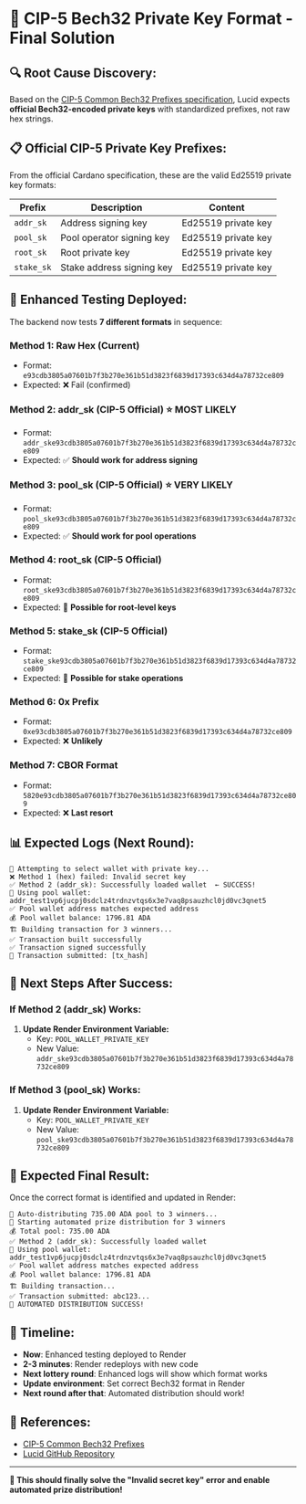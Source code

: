# 🎯 CIP-5 Bech32 Private Key Format - Final Solution

## 🔍 Root Cause Discovery:

Based on the [CIP-5 Common Bech32 Prefixes specification](https://cips.cardano.org/cip/CIP-5), Lucid expects **official Bech32-encoded private keys** with standardized prefixes, not raw hex strings.

## 📋 Official CIP-5 Private Key Prefixes:

From the official Cardano specification, these are the valid Ed25519 private key formats:

| Prefix | Description | Content |
|--------|-------------|---------|
| `addr_sk` | Address signing key | Ed25519 private key |
| `pool_sk` | Pool operator signing key | Ed25519 private key |
| `root_sk` | Root private key | Ed25519 private key |
| `stake_sk` | Stake address signing key | Ed25519 private key |

## 🚀 Enhanced Testing Deployed:

The backend now tests **7 different formats** in sequence:

### **Method 1**: Raw Hex (Current)
- Format: `e93cdb3805a07601b7f3b270e361b51d3823f6839d17393c634d4a78732ce809`
- Expected: ❌ Fail (confirmed)

### **Method 2**: addr_sk (CIP-5 Official) ⭐ **MOST LIKELY**
- Format: `addr_ske93cdb3805a07601b7f3b270e361b51d3823f6839d17393c634d4a78732ce809`
- Expected: ✅ **Should work for address signing**

### **Method 3**: pool_sk (CIP-5 Official) ⭐ **VERY LIKELY**
- Format: `pool_ske93cdb3805a07601b7f3b270e361b51d3823f6839d17393c634d4a78732ce809`
- Expected: ✅ **Should work for pool operations**

### **Method 4**: root_sk (CIP-5 Official)
- Format: `root_ske93cdb3805a07601b7f3b270e361b51d3823f6839d17393c634d4a78732ce809`
- Expected: 🤔 **Possible for root-level keys**

### **Method 5**: stake_sk (CIP-5 Official)
- Format: `stake_ske93cdb3805a07601b7f3b270e361b51d3823f6839d17393c634d4a78732ce809`
- Expected: 🤔 **Possible for stake operations**

### **Method 6**: 0x Prefix
- Format: `0xe93cdb3805a07601b7f3b270e361b51d3823f6839d17393c634d4a78732ce809`
- Expected: ❌ **Unlikely**

### **Method 7**: CBOR Format
- Format: `5820e93cdb3805a07601b7f3b270e361b51d3823f6839d17393c634d4a78732ce809`
- Expected: ❌ **Last resort**

## 📊 Expected Logs (Next Round):

```
🔐 Attempting to select wallet with private key...
❌ Method 1 (hex) failed: Invalid secret key
✅ Method 2 (addr_sk): Successfully loaded wallet  ← SUCCESS!
🏦 Using pool wallet: addr_test1vp6jucpj0sdclz4trdnzvtqs6x3e7vaq8psauzhcl0jd0vc3qnet5
✅ Pool wallet address matches expected address
💰 Pool wallet balance: 1796.81 ADA
🏗️ Building transaction for 3 winners...
✅ Transaction built successfully
✅ Transaction signed successfully
🚀 Transaction submitted: [tx_hash]
```

## 🔧 Next Steps After Success:

### **If Method 2 (addr_sk) Works:**
1. **Update Render Environment Variable:**
   - Key: `POOL_WALLET_PRIVATE_KEY`
   - New Value: `addr_ske93cdb3805a07601b7f3b270e361b51d3823f6839d17393c634d4a78732ce809`

### **If Method 3 (pool_sk) Works:**
1. **Update Render Environment Variable:**
   - Key: `POOL_WALLET_PRIVATE_KEY`
   - New Value: `pool_ske93cdb3805a07601b7f3b270e361b51d3823f6839d17393c634d4a78732ce809`

## 🎉 Expected Final Result:

Once the correct format is identified and updated in Render:

```
🚀 Auto-distributing 735.00 ADA pool to 3 winners...
🎰 Starting automated prize distribution for 3 winners
💰 Total pool: 735.00 ADA
✅ Method 2 (addr_sk): Successfully loaded wallet
🏦 Using pool wallet: addr_test1vp6jucpj0sdclz4trdnzvtqs6x3e7vaq8psauzhcl0jd0vc3qnet5
✅ Pool wallet address matches expected address
💰 Pool wallet balance: 1796.81 ADA
🏗️ Building transaction...
✅ Transaction submitted: abc123...
🎉 AUTOMATED DISTRIBUTION SUCCESS!
```

## 📅 Timeline:

- **Now**: Enhanced testing deployed to Render
- **2-3 minutes**: Render redeploys with new code
- **Next lottery round**: Enhanced logs will show which format works
- **Update environment**: Set correct Bech32 format in Render
- **Next round after that**: Automated distribution should work!

## 🔗 References:
- [CIP-5 Common Bech32 Prefixes](https://cips.cardano.org/cip/CIP-5)
- [Lucid GitHub Repository](https://github.com/spacebudz/lucid)

---

**🎯 This should finally solve the "Invalid secret key" error and enable automated prize distribution!** 